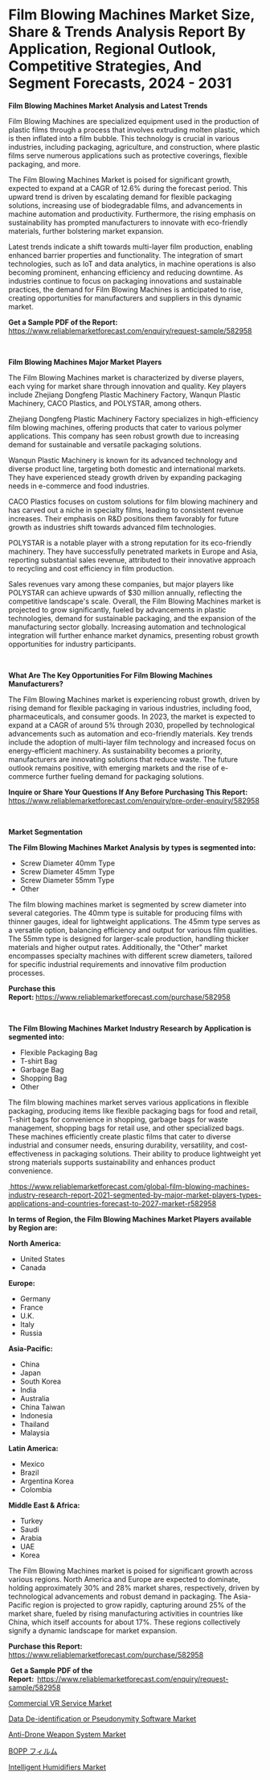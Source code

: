 <p><h1>Film Blowing Machines Market Size, Share & Trends Analysis Report By Application, Regional Outlook, Competitive Strategies, And Segment Forecasts, 2024 - 2031</h1></p><p><strong>Film Blowing Machines Market Analysis and Latest Trends</strong></p>
<p><p>Film Blowing Machines are specialized equipment used in the production of plastic films through a process that involves extruding molten plastic, which is then inflated into a film bubble. This technology is crucial in various industries, including packaging, agriculture, and construction, where plastic films serve numerous applications such as protective coverings, flexible packaging, and more.</p><p>The Film Blowing Machines Market is poised for significant growth, expected to expand at a CAGR of 12.6% during the forecast period. This upward trend is driven by escalating demand for flexible packaging solutions, increasing use of biodegradable films, and advancements in machine automation and productivity. Furthermore, the rising emphasis on sustainability has prompted manufacturers to innovate with eco-friendly materials, further bolstering market expansion.</p><p>Latest trends indicate a shift towards multi-layer film production, enabling enhanced barrier properties and functionality. The integration of smart technologies, such as IoT and data analytics, in machine operations is also becoming prominent, enhancing efficiency and reducing downtime. As industries continue to focus on packaging innovations and sustainable practices, the demand for Film Blowing Machines is anticipated to rise, creating opportunities for manufacturers and suppliers in this dynamic market.</p></p>
<p><strong>Get a Sample PDF of the Report:&nbsp;</strong> <a href="https://www.reliablemarketforecast.com/enquiry/request-sample/582958?utm_campaign=1082&utm_medium=2&utm_source=Github&utm_content=ia&utm_term=09122024&utm_id=film-blowing-machines">https://www.reliablemarketforecast.com/enquiry/request-sample/582958</a></p>
<p>&nbsp;</p>
<p><strong>Film Blowing Machines Major Market Players</strong></p>
<p><p>The Film Blowing Machines market is characterized by diverse players, each vying for market share through innovation and quality. Key players include Zhejiang Dongfeng Plastic Machinery Factory, Wanqun Plastic Machinery, CACO Plastics, and POLYSTAR, among others.</p><p>Zhejiang Dongfeng Plastic Machinery Factory specializes in high-efficiency film blowing machines, offering products that cater to various polymer applications. This company has seen robust growth due to increasing demand for sustainable and versatile packaging solutions.</p><p>Wanqun Plastic Machinery is known for its advanced technology and diverse product line, targeting both domestic and international markets. They have experienced steady growth driven by expanding packaging needs in e-commerce and food industries.</p><p>CACO Plastics focuses on custom solutions for film blowing machinery and has carved out a niche in specialty films, leading to consistent revenue increases. Their emphasis on R&D positions them favorably for future growth as industries shift towards advanced film technologies.</p><p>POLYSTAR is a notable player with a strong reputation for its eco-friendly machinery. They have successfully penetrated markets in Europe and Asia, reporting substantial sales revenue, attributed to their innovative approach to recycling and cost efficiency in film production.</p><p>Sales revenues vary among these companies, but major players like POLYSTAR can achieve upwards of $30 million annually, reflecting the competitive landscape's scale. Overall, the Film Blowing Machines market is projected to grow significantly, fueled by advancements in plastic technologies, demand for sustainable packaging, and the expansion of the manufacturing sector globally. Increasing automation and technological integration will further enhance market dynamics, presenting robust growth opportunities for industry participants.</p></p>
<p>&nbsp;</p>
<p><strong>What Are The Key Opportunities For Film Blowing Machines Manufacturers?</strong></p>
<p><p>The Film Blowing Machines market is experiencing robust growth, driven by rising demand for flexible packaging in various industries, including food, pharmaceuticals, and consumer goods. In 2023, the market is expected to expand at a CAGR of around 5% through 2030, propelled by technological advancements such as automation and eco-friendly materials. Key trends include the adoption of multi-layer film technology and increased focus on energy-efficient machinery. As sustainability becomes a priority, manufacturers are innovating solutions that reduce waste. The future outlook remains positive, with emerging markets and the rise of e-commerce further fueling demand for packaging solutions.</p></p>
<p><strong>Inquire or Share Your Questions If Any Before Purchasing This Report:</strong> <a href="https://www.reliablemarketforecast.com/enquiry/pre-order-enquiry/582958?utm_campaign=1082&utm_medium=2&utm_source=Github&utm_content=ia&utm_term=09122024&utm_id=film-blowing-machines">https://www.reliablemarketforecast.com/enquiry/pre-order-enquiry/582958</a></p>
<p>&nbsp;</p>
<p><strong>Market Segmentation</strong></p>
<p><strong>The Film Blowing Machines Market Analysis by types is segmented into:</strong></p>
<p><ul><li>Screw Diameter 40mm Type</li><li>Screw Diameter 45mm Type</li><li>Screw Diameter 55mm Type</li><li>Other</li></ul></p>
<p><p>The film blowing machines market is segmented by screw diameter into several categories. The 40mm type is suitable for producing films with thinner gauges, ideal for lightweight applications. The 45mm type serves as a versatile option, balancing efficiency and output for various film qualities. The 55mm type is designed for larger-scale production, handling thicker materials and higher output rates. Additionally, the "Other" market encompasses specialty machines with different screw diameters, tailored for specific industrial requirements and innovative film production processes.</p></p>
<p><strong>Purchase this Report:&nbsp;</strong><a href="https://www.reliablemarketforecast.com/purchase/582958?utm_campaign=1082&utm_medium=2&utm_source=Github&utm_content=ia&utm_term=09122024&utm_id=film-blowing-machines">https://www.reliablemarketforecast.com/purchase/582958</a></p>
<p>&nbsp;</p>
<p><strong>The Film Blowing Machines Market Industry Research by Application is segmented into:</strong></p>
<p><ul><li>Flexible Packaging Bag</li><li>T-shirt Bag</li><li>Garbage Bag</li><li>Shopping Bag</li><li>Other</li></ul></p>
<p><p>The film blowing machines market serves various applications in flexible packaging, producing items like flexible packaging bags for food and retail, T-shirt bags for convenience in shopping, garbage bags for waste management, shopping bags for retail use, and other specialized bags. These machines efficiently create plastic films that cater to diverse industrial and consumer needs, ensuring durability, versatility, and cost-effectiveness in packaging solutions. Their ability to produce lightweight yet strong materials supports sustainability and enhances product convenience.</p></p>
<p><a href="https://www.reliablemarketforecast.com/global-film-blowing-machines-industry-research-report-2021-segmented-by-major-market-players-types-applications-and-countries-forecast-to-2027-market-r582958?utm_campaign=1082&utm_medium=2&utm_source=Github&utm_content=ia&utm_term=09122024&utm_id=film-blowing-machines">&nbsp;https://www.reliablemarketforecast.com/global-film-blowing-machines-industry-research-report-2021-segmented-by-major-market-players-types-applications-and-countries-forecast-to-2027-market-r582958</a></p>
<p><strong>In terms of Region, the Film Blowing Machines Market Players available by Region are:</strong></p>
<p>
    <p> <strong> North America: </strong>
        <ul>
            <li>United States</li>
            <li>Canada</li>
        </ul>
        </p> 
    <p> <strong> Europe: </strong>
        <ul>
            <li>Germany</li>
            <li>France</li>
            <li>U.K.</li>
            <li>Italy</li>
            <li>Russia</li>
        </ul>
        </p> 
    <p> <strong> Asia-Pacific: </strong>
        <ul>
            <li>China</li>
            <li>Japan</li>
            <li>South Korea</li>
            <li>India</li>
            <li>Australia</li>
            <li>China Taiwan</li>
            <li>Indonesia</li>
            <li>Thailand</li>
            <li>Malaysia</li>
        </ul>
        </p> 
    <p> <strong> Latin America: </strong>
        <ul>
            <li>Mexico</li>
            <li>Brazil</li>
            <li>Argentina Korea</li>
            <li>Colombia</li>
        </ul>
        </p> 
    <p> <strong> Middle East & Africa: </strong>
        <ul>
            <li>Turkey</li>
            <li>Saudi</li>
            <li>Arabia</li>
            <li>UAE</li>
            <li>Korea</li>
        </ul>
    </p>
    </p>
<p><p>The Film Blowing Machines market is poised for significant growth across various regions. North America and Europe are expected to dominate, holding approximately 30% and 28% market shares, respectively, driven by technological advancements and robust demand in packaging. The Asia-Pacific region is projected to grow rapidly, capturing around 25% of the market share, fueled by rising manufacturing activities in countries like China, which itself accounts for about 17%. These regions collectively signify a dynamic landscape for market expansion.</p></p>
<p><strong>Purchase this Report: </strong><a href="https://www.reliablemarketforecast.com/purchase/582958?utm_campaign=1082&utm_medium=2&utm_source=Github&utm_content=ia&utm_term=09122024&utm_id=film-blowing-machines">https://www.reliablemarketforecast.com/purchase/582958</a></p>
<p>&nbsp;<strong>Get a Sample PDF of the Report:&nbsp;&nbsp;</strong><a href="https://www.reliablemarketforecast.com/enquiry/request-sample/582958?utm_campaign=1082&utm_medium=2&utm_source=Github&utm_content=ia&utm_term=09122024&utm_id=film-blowing-machines">https://www.reliablemarketforecast.com/enquiry/request-sample/582958</a></p>
<p><strong></strong></p>
<p><p><a href="https://www.linkedin.com/pulse/based-recent-analysis-commercial-vr-service-market-expected-grow-togwf?utm_campaign=1082&utm_medium=2&utm_source=Github&utm_content=ia&utm_term=09122024&utm_id=film-blowing-machines">Commercial VR Service Market</a></p><p><a href="https://www.linkedin.com/pulse/precise-information-data-de-identification-pseudonymity-software-ls8kf?utm_campaign=1082&utm_medium=2&utm_source=Github&utm_content=ia&utm_term=09122024&utm_id=film-blowing-machines">Data De-identification or Pseudonymity Software Market</a></p><p><a href="https://www.linkedin.com/pulse/navigating-anti-drone-weapon-system-market-expert-analysis-forecast-wyoaf?utm_campaign=1082&utm_medium=2&utm_source=Github&utm_content=ia&utm_term=09122024&utm_id=film-blowing-machines">Anti-Drone Weapon System Market</a></p><p><a href="https://github.com/lababdou/Market-Research-Report-List-6/blob/main/497034427358.md?utm_campaign=1082&utm_medium=2&utm_source=Github&utm_content=ia&utm_term=09122024&utm_id=film-blowing-machines">BOPP フィルム</a></p><p><a href="https://github.com/NorbertYates/Market-Research-Report-List-7/blob/main/intelligent-humidifiers-market.md?utm_campaign=1082&utm_medium=2&utm_source=Github&utm_content=ia&utm_term=09122024&utm_id=film-blowing-machines">Intelligent Humidifiers Market</a></p></p>